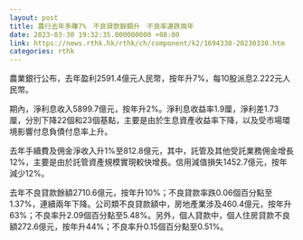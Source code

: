 ```yaml
---
layout: post
title: 農行去年多賺7%　不良貸款餘額升　不良率連跌兩年
date: 2023-03-30 19:32:35.000000000 +08:00
link: https://news.rthk.hk/rthk/ch/component/k2/1694330-20230330.htm
categories: rthk
---
```


農業銀行公布，去年盈利2591.4億元人民幣，按年升7%，每10股派息2.222元人民幣。

期內，淨利息收入5899.7億元，按年升2%。淨利息收益率1.9厘，淨利差1.73厘，分別下降22個和23個基點，主要是由於生息資產收益率下降，以及受市場環境影響付息負債付息率上升。

去年手續費及佣金淨收入升1%至812.8億元，其中，託管及其他受託業務佣金增長12%，主要是由於託管資產規模實現較快增長。信用減值損失1452.7億元，按年減少12%。

去年不良貸款餘額2710.6億元，按年升10%；不良貸款率跌0.06個百分點至1.37%，連續兩年下降。公司類不良貸款額中，房地產業涉及460.4億元，按年升63%；不良率升2.09個百分點至5.48%。另外，個人貸款中，個人住房貸款不良額272.6億元，按年升44%；不良率升0.15個百分點至0.51%。
